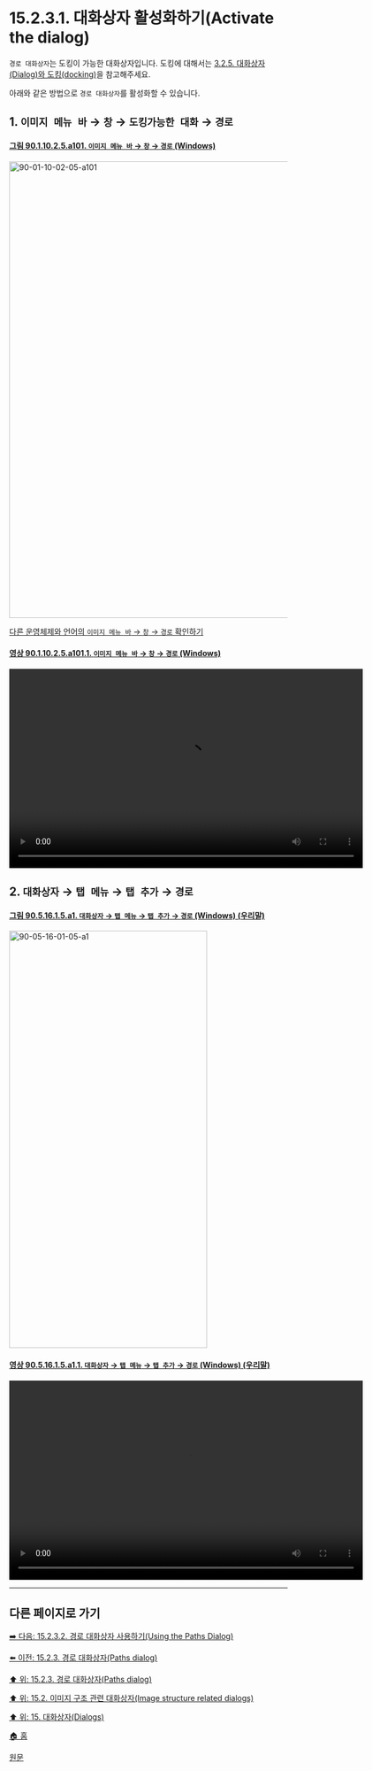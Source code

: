 # 15.2.3.1. 대화상자 활성화하기(Activate the dialog)

`경로 대화상자`는 도킹이 가능한 대화상자입니다. 도킹에 대해서는 [3.2.5. 대화상자(Dialog)와 도킹(docking)](./03-02-05-00-dialogs-and-docking.md)을 참고해주세요.

아래와 같은 방법으로 `경로 대화상자`를 활성화할 수 있습니다.

<a id="15-02-03-01-s1"></a>

## 1. `이미지 메뉴 바` → `창` → `도킹가능한 대화` → `경로`

<a id="90-01-10-02-05-a101"></a>

#### [그림 90.1.10.2.5.a101. `이미지 메뉴 바` → `창` → `경로` (Windows)](./90-01-10-02-05-paths.md#90-01-10-02-05-a101)
<img width="980" height="825" alt="90-01-10-02-05-a101" src="https://github.com/wonder13662/gimp/assets/15767104/c21c997b-2c6e-4f90-9bf5-3ee3fec27966" />

[다른 운영체제와 언어의 `이미지 메뉴 바` → `창` → `경로` 확인하기](./90-01-10-02-05-paths.md#90-01-10-02-05-a102)

<a id="90-01-10-02-05-a101-01"></a>

#### [영상 90.1.10.2.5.a101.1. `이미지 메뉴 바` → `창` → `경로` (Windows)](./90-01-10-02-05-paths.md#90-01-10-02-05-a101-01)
<video controls="controls" width="640" height="360" src="https://github.com/wonder13662/gimp/assets/15767104/277b1503-64c3-4b44-8277-68dd543bf24b"></video>

<a id="15-02-03-01-s2"></a>

## 2. `대화상자` → `탭 메뉴` → `탭 추가` → `경로`

<a id="90-05-16-01-05-a1"></a>

#### [그림 90.5.16.1.5.a1. `대화상자` → `탭 메뉴` → `탭 추가` → `경로` (Windows) (우리말)](./90-05-16-01-05-paths.md#90-05-16-01-05-a1)
<img width="358" height="754" alt="90-05-16-01-05-a1" src="https://github.com/wonder13662/gimp/assets/15767104/bf1ae0cd-c826-4ccd-a5d8-32bcf0ebc2d6" />

<a id="90-05-16-01-05-a1-01"></a>

#### [영상 90.5.16.1.5.a1.1. `대화상자` → `탭 메뉴` → `탭 추가` → `경로` (Windows) (우리말)](./90-05-16-01-05-paths.md#90-05-16-01-05-a1-01)
<video controls="controls" width="640" height="360" src="https://github.com/wonder13662/gimp/assets/15767104/a838e78c-c43b-4308-ad52-420574306f3f"></video>

***

## 다른 페이지로 가기

[➡️ 다음: 15.2.3.2. 경로 대화상자 사용하기(Using the Paths Dialog)](./15-02-03-02-00-using_the_paths_dialog.md)

[⬅️ 이전: 15.2.3. 경로 대화상자(Paths dialog)](./15-02-03-00-paths-dialog.md)

[⬆️ 위: 15.2.3. 경로 대화상자(Paths dialog)](./15-02-03-00-paths-dialog.md)

[⬆️ 위: 15.2. 이미지 구조 관련 대화상자(Image structure related dialogs)](./15-02-00-image-structure-related-dialogs.md)

[⬆️ 위: 15. 대화상자(Dialogs)](./15-00-dialogs.md)

[🏠 홈](./00-home.md)

[원문](https://docs.gimp.org/2.10/ko/gimp-path-dialog.html#gimp-path-dialog-activate)
